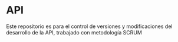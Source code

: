 # API
Este repositorio es para el control de versiones y modificaciones del desarrollo de la API, trabajado con metodología SCRUM
